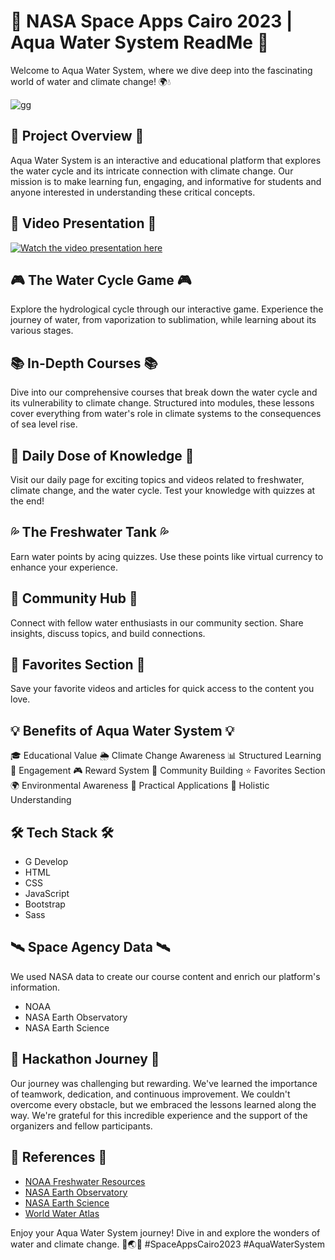 # 🚀 NASA Space Apps Cairo 2023 | Aqua Water System ReadMe 🌊

Welcome to Aqua Water System, where we dive deep into the fascinating world of water and climate change! 🌍💧


![gg](https://github.com/youssefx99/HedroMen/assets/125581694/3ca2c6ad-7dc1-4303-b693-e2bdcef58ebb)
## 🌊 Project Overview 🌊
Aqua Water System is an interactive and educational platform that explores the water cycle and its intricate connection with climate change. Our mission is to make learning fun, engaging, and informative for students and anyone interested in understanding these critical concepts.

## 🎥 Video Presentation 🎥
[![Watch the video presentation here](https://img.youtube.com/vi/hqf8SFibH9c/0.jpg)](https://www.youtube.com/watch?v=hqf8SFibH9c&ab_channel=%D8%A7%D9%84%D9%81%D9%8A%D8%B2%D9%8A%D8%A7%D8%A6%D9%8A%7CElphzy2e)


## 🎮 The Water Cycle Game 🎮
Explore the hydrological cycle through our interactive game. Experience the journey of water, from vaporization to sublimation, while learning about its various stages.

## 📚 In-Depth Courses 📚
Dive into our comprehensive courses that break down the water cycle and its vulnerability to climate change. Structured into modules, these lessons cover everything from water's role in climate systems to the consequences of sea level rise.

## 🌟 Daily Dose of Knowledge 🌟
Visit our daily page for exciting topics and videos related to freshwater, climate change, and the water cycle. Test your knowledge with quizzes at the end!

## 💦 The Freshwater Tank 💦
Earn water points by acing quizzes. Use these points like virtual currency to enhance your experience.

## 💬 Community Hub 💬
Connect with fellow water enthusiasts in our community section. Share insights, discuss topics, and build connections.

## 📖 Favorites Section 📖
Save your favorite videos and articles for quick access to the content you love.

## 💡 Benefits of Aqua Water System 💡
🎓 Educational Value
🌦 Climate Change Awareness
📊 Structured Learning
🤩 Engagement
🎮 Reward System
👥 Community Building
⭐ Favorites Section
🌍 Environmental Awareness
💼 Practical Applications
🧠 Holistic Understanding



## 🛠 Tech Stack 🛠
- G Develop
- HTML
- CSS
- JavaScript
- Bootstrap
- Sass

## 🛰 Space Agency Data 🛰
We used NASA data to create our course content and enrich our platform's information.
- NOAA
- NASA Earth Observatory
- NASA Earth Science

## 🚀 Hackathon Journey 🚀
Our journey was challenging but rewarding. We've learned the importance of teamwork, dedication, and continuous improvement. We couldn't overcome every obstacle, but we embraced the lessons learned along the way. We're grateful for this incredible experience and the support of the organizers and fellow participants.

## 🔗 References 🔗
- [NOAA Freshwater Resources](https://www.noaa.gov/education/resource-collections/freshwater/water-cycle)
- [NASA Earth Observatory](https://earthobservatory.nasa.gov/features/Water/page2.php)
- [NASA Earth Science](https://science.nasa.gov/earth-science/oceanography/ocean-earth-system/ocean-water-cycle)
- [World Water Atlas](https://www.worldwateratlas.org/methodologies/)


Enjoy your Aqua Water System journey! Dive in and explore the wonders of water and climate change. 🌊🌏🌞 #SpaceAppsCairo2023 #AquaWaterSystem
